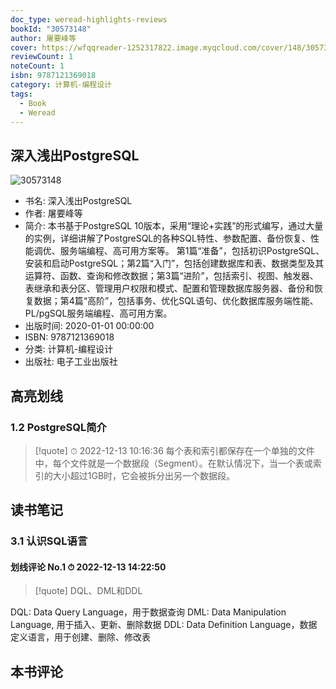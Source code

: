 ```yaml
---
doc_type: weread-highlights-reviews
bookId: "30573148"
author: 屠要峰等
cover: https://wfqqreader-1252317822.image.myqcloud.com/cover/148/30573148/t7_30573148.jpg
reviewCount: 1
noteCount: 1
isbn: 9787121369018
category: 计算机-编程设计
tags:
  - Book
  - Weread
---
```


## 深入浅出PostgreSQL

![30573148](https://wfqqreader-1252317822.image.myqcloud.com/cover/148/30573148/t7_30573148.jpg)
- 书名: 深入浅出PostgreSQL
- 作者: 屠要峰等
- 简介: 本书基于PostgreSQL 10版本，采用“理论+实践”的形式编写，通过大量的实例，详细讲解了PostgreSQL的各种SQL特性、参数配置、备份恢复、性能调优、服务端编程、高可用方案等。 第1篇“准备”，包括初识PostgreSQL、安装和启动PostgreSQL；第2篇“入门”，包括创建数据库和表、数据类型及其运算符、函数、查询和修改数据；第3篇“进阶”，包括索引、视图、触发器、表继承和表分区、管理用户权限和模式、配置和管理数据库服务器、备份和恢复数据；第4篇“高阶”，包括事务、优化SQL语句、优化数据库服务端性能、PL/pgSQL服务端编程、高可用方案。
- 出版时间: 2020-01-01 00:00:00
- ISBN: 9787121369018
- 分类: 计算机-编程设计
- 出版社: 电子工业出版社

## 高亮划线

### 1.2 PostgreSQL简介


> [!quote] ⏱ 2022-12-13 10:16:36
> 每个表和索引都保存在一个单独的文件中，每个文件就是一个数据段（Segment）。在默认情况下，当一个表或索引的大小超过1GB时，它会被拆分出另一个数据段。
 



## 读书笔记


### 3.1 认识SQL语言

#### 划线评论 No.1 ⏱ 2022-12-13 14:22:50

> [!quote]
> DQL、DML和DDL

DQL: Data Query Language，用于数据查询
DML: Data Manipulation Language, 用于插入、更新、删除数据
DDL: Data Definition Language，数据定义语言，用于创建、删除、修改表
 



## 本书评论

